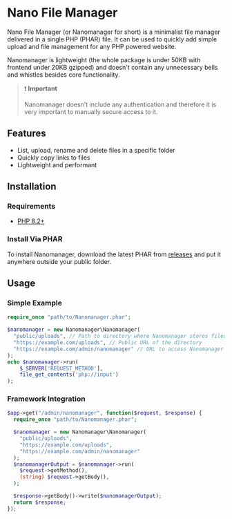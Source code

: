 # Nano File Manager

Nano File Manager (or Nanomanager for short) is a minimalist file manager
delivered in a single PHP (PHAR) file. It can be used to quickly add simple
upload and file management for any PHP powered website.

Nanomanager is lightweight (the whole package is under 50KB with frontend under
20KB gzipped) and doesn't contain any unnecessary bells and whistles besides
core functionality.

> ❗ **Important**
>
> Nanomanager doesn't include any authentication and therefore it is very
> important to manually secure access to it.

## Features

- List, upload, rename and delete files in a specific folder
- Quickly copy links to files
- Lightweight and performant

## Installation

### Requirements

- [PHP 8.2+](https://www.php.net/supported-versions.php)

### Install Via PHAR

To install Nanomanager, download the latest PHAR from
[releases](https://github.com/ReunMedia/nanomanager/releases) and put it
anywhere outside your public folder.

## Usage

### Simple Example

```php
require_once "path/to/Nanomanager.phar";

$nanomanager = new Nanomanager\Nanomanager(
  "public/uploads", // Path to directory where Nanomanager stores files
  "https://example.com/uploads", // Public URL of the directory
  "https://example.com/admin/nanomanager" // URL to access Nanomanager
);
echo $nanomanager->run(
    $_SERVER['REQUEST_METHOD'],
    file_get_contents('php://input')
);
```

### Framework Integration

```php
$app->get("/admin/nanomanager", function($request, $response) {
  require_once "path/to/Nanomanager.phar";

  $nanomanager = new Nanomanager\Nanomanager(
    "public/uploads",
    "https://example.com/uploads",
    "https://example.com/admin/nanomanager"
  );
  $nanomanagerOutput = $nanomanager->run(
    $request->getMethod(),
    (string) $request->getBody(),
  );

  $response->getBody()->write($nanomanagerOutput);
  return $response;
});
```
